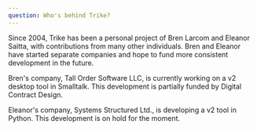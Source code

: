 ```yaml
---
question: Who's behind Trike?
---
```

Since 2004, Trike has been a personal project of Bren Larcom and Eleanor Saitta, with contributions from many other individuals.  Bren and Eleanor have started separate companies and hope to fund more consistent development in the future.

Bren's company, Tall Order Software LLC, is currently working on a v2 desktop tool in Smalltalk.  This development is partially funded by Digital Contract Design.

Eleanor's company, Systems Structured Ltd., is developing a v2 tool in Python.  This development is on hold for the moment.

